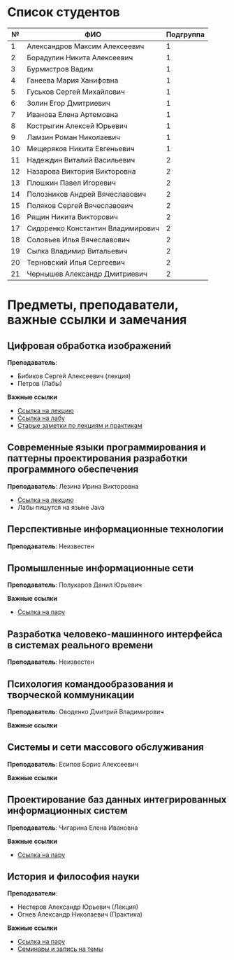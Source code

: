 # Список студентов

| № | ФИО | Подгруппа |
| --- | --- | --- |
| 1 | Александров Максим Алексеевич | 1 |
| 2 | Борадулин Никита Алексеевич | 1 |
| 3 | Бурмистров Вадим | 1 |
| 4 | Ганеева Мария Ханифовна | 1 |
| 5 | Гуськов Сергей Михайлович | 1 |
| 6 | Золин Егор Дмитриевич | 1 |
| 7 | Иванова Елена Артемовна | 1 |
| 8 | Кострыгин Алексей Юрьевич | 1 |
| 9 | Ламзин Роман Николаевич | 1 |
| 10 | Мещеряков Никита Евгеньевич | 1 |
| 11 | Надеждин Виталий Васильевич | 2 |
| 12 | Назарова Виктория Викторовна | 2 |
| 13 | Плошкин Павел Игоревич | 2 |
| 14 | Полозников Андрей Вячеславович | 2 |
| 15 | Поляков Сергей Вячеславович | 2 |
| 16 | Рящин Никита Викторович | 2 |
| 17 | Сидоренко Константин Владимирович | 2 |
| 18 | Соловьев Илья Вячеславович | 2 |
| 19 | Сылка Владимир Витальевич | 2 |
| 20 | Терновский Илья Сергеевич | 2 |
| 21 | Чернышев Александр Дмитриевич | 2 |

# Предметы, преподаватели, важные ссылки и замечания
## Цифровая обработка изображений

**Преподаватель**: 
- Бибиков Сергей Алексеевич (лекция)
- Петров (Лабы)

**Важные ссылки**
- [Ссылка на лекцию](https://bbb.ssau.ru/b/cyx-qxs-fdq-k5t)
- [Ссылка на лабу](https://bbb.ssau.ru/b/emg-iex-e2s-e4h)
- [Старые заметки по лекциям и практикам](https://github.com/bbkvsrg/lecture-notes/tree/main/%D0%9E%D0%98%D0%9C%D0%A3)

## Современные языки программирования и паттерны проектирования разработки программного обеспечения

**Преподаватель**: Лезина Ирина Викторовна
- [Ссылка на лекцию](https://bbb.ssau.ru/b/wyt-iyv-6be-hrk)
- Лабы пишутся на языке Java

## Перспективные информационные технологии

**Преподаватель**: Неизвестен

## Промышленные информационные сети

**Преподаватель**: Полукаров Данил Юрьевич

**Важные ссылки**
- [Ссылка на пару](https://bbb.ssau.ru/b/3n6-mrp-zau-mmp)

## Разработка человеко-машинного интерфейса в системах реального времени

**Преподаватель**: Неизвестен

## Психология командообразования и творческой коммуникации

**Преподаватель**: Оводенко Дмитрий Владимирович

**Важные ссылки**

## Системы и сети массового обслуживания

**Преподаватель**: Есипов Борис Алексеевич

**Важные ссылки**

## Проектирование баз данных интегрированных информационных систем

**Преподаватель**: Чигарина Елена Ивановна

**Важные ссылки**
- [Ссылка на пару](https://bbb.ssau.ru/b/t7p-agq-43p)

## История и философия науки

**Преподаватели**:
- Нестеров Александр Юрьевич (Лекция)
- Огнев Александр Николаевич (Практика)

**Важные ссылки**
- [Ссылка на пару](https://bbb.ssau.ru/b/aw9-kin-sxd-odl)
- [Семинары и запись на темы](https://docs.google.com/spreadsheets/d/1PqlPCjhdxz_Faw7Si1igNzdfEVy1euAFXmMAx_Wru9c/edit#gid=0)
